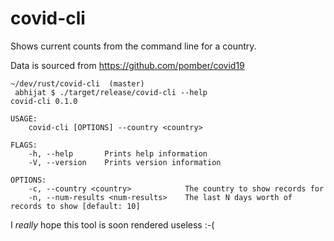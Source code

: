 # covid-cli

Shows current counts from the command line for a country.

Data is sourced from https://github.com/pomber/covid19

```
~/dev/rust/covid-cli  (master) 
 abhijat $ ./target/release/covid-cli --help
covid-cli 0.1.0

USAGE:
    covid-cli [OPTIONS] --country <country>

FLAGS:
    -h, --help       Prints help information
    -V, --version    Prints version information

OPTIONS:
    -c, --country <country>            The country to show records for
    -n, --num-results <num-results>    The last N days worth of records to show [default: 10]
```


I *really* hope this tool is soon rendered useless :-(

